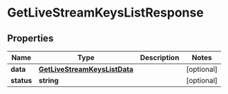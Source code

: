 
# GetLiveStreamKeysListResponse

## Properties

Name | Type | Description | Notes
------------ | ------------- | ------------- | -------------
**data** | [**GetLiveStreamKeysListData**](GetLiveStreamKeysListData.md) |  |  [optional]
**status** | **string** |  |  [optional]




